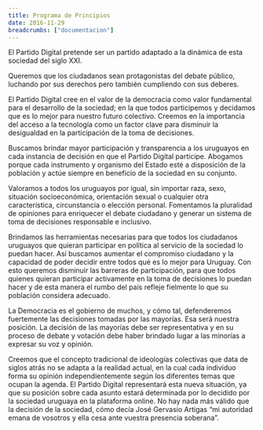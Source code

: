 ```yaml
---
title: Programa de Principios
date: 2016-11-29
breadcrumbs: ["documentacion"]
---
```


El Partido Digital pretende ser un partido adaptado a la dinámica de esta sociedad del siglo XXI.

Queremos que los ciudadanos sean protagonistas del debate público, luchando por sus derechos pero también cumpliendo con sus deberes.

El Partido Digital cree en el valor de la democracia como valor fundamental para el desarrollo de la sociedad; en la que todos participemos y decidamos que es lo mejor para nuestro futuro colectivo. Creemos en la importancia del acceso a la tecnología como un factor clave para disminuir la desigualdad en la participación de la toma de decisiones.

Buscamos brindar mayor participación y transparencia a los uruguayos en cada instancia de decisión en que el Partido Digital participe. Abogamos porque cada instrumento y organismo del Estado esté a disposición de la población y actúe siempre en beneficio de la sociedad en su conjunto.

Valoramos a todos los uruguayos por igual, sin importar raza, sexo, situación socioeconómica, orientación sexual o cualquier otra característica, circunstancia o elección personal. Fomentamos la pluralidad de opiniones para enriquecer el debate ciudadano y generar un sistema de toma de decisiones responsable e inclusivo.

Brindamos las herramientas necesarias para que todos los ciudadanos uruguayos que quieran participar en política al servicio de la sociedad lo puedan hacer. Así buscamos aumentar el compromiso ciudadano y la capacidad de poder decidir entre todos qué es lo mejor para Uruguay. Con esto queremos disminuir las barreras de participación, para que todos quienes quieran participar activamente en la toma de decisiones lo puedan hacer y de esta manera el rumbo del país refleje fielmente lo que su población considera adecuado.

La Democracia es el gobierno de muchos, y cómo tal, defenderemos fuertemente las decisiones tomadas por las mayorías. Esa será nuestra posición. La decisión de las mayorías debe ser representativa y en su proceso de debate y votación debe haber brindado lugar a las minorías a expresar su voz y opinión.

Creemos que el concepto tradicional de ideologías colectivas que data de siglos atrás no se adapta a la realidad actual, en la cual cada individuo forma su opinión independientemente según los diferentes temas que ocupan la agenda. El Partido Digital representará esta nueva situación, ya que su posición sobre cada asunto estará determinada por lo decidido por la sociedad uruguaya en la plataforma online. No hay nada más válido que la decisión de la sociedad, cómo decía José Gervasio Artigas “mi autoridad emana de vosotros y ella cesa ante vuestra presencia soberana”.
